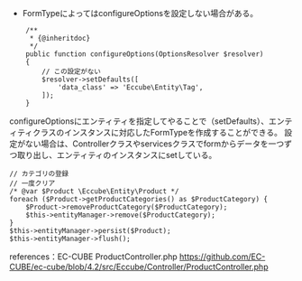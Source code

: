 * FormTypeによってはconfigureOptionsを設定しない場合がある。

```
    /**
     * {@inheritdoc}
     */
    public function configureOptions(OptionsResolver $resolver)
    {
        // この設定がない
        $resolver->setDefaults([
            'data_class' => 'Eccube\Entity\Tag',
        ]);
    }
```
configureOptionsにエンティティを指定してやることで（setDefaults）、エンティティクラスのインスタンスに対応したFormTypeを作成することができる。
設定がない場合は、Controllerクラスやservicesクラスでformからデータを一つずつ取り出し、エンティティのインスタンスにsetしている。

```
// カテゴリの登録
// 一度クリア
/* @var $Product \Eccube\Entity\Product */
foreach ($Product->getProductCategories() as $ProductCategory) {
    $Product->removeProductCategory($ProductCategory);
    $this->entityManager->remove($ProductCategory);
}
$this->entityManager->persist($Product);
$this->entityManager->flush();
```

references：EC-CUBE ProductController.php
https://github.com/EC-CUBE/ec-cube/blob/4.2/src/Eccube/Controller/ProductController.php